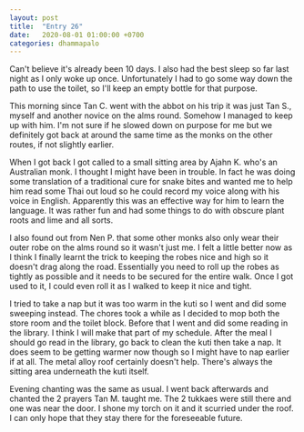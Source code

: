 ```yaml
---
layout: post
title:  "Entry 26"
date:   2020-08-01 01:00:00 +0700
categories: dhammapalo
---
```

Can't believe it's already been 10 days. I also had the best sleep so far last night as I only woke up once. Unfortunately I had to go some way down the path to use the toilet, so I'll keep an empty bottle for that purpose.

This morning since Tan C. went with the abbot on his trip it was just Tan S., myself and another novice on the alms round. Somehow I managed to keep up with him. I'm not sure if he slowed down on purpose for me but we definitely got back at around the same time as the monks on the other routes, if not slightly earlier.

When I got back I got called to a small sitting area by Ajahn K. who's an Australian monk. I thought I might have been in trouble. In fact he was doing some translation of a traditional cure for snake bites and wanted me to help him read some Thai out loud so he could record my voice along with his voice in English. Apparently this was an effective way for him to learn the language. It was rather fun and had some things to do with obscure plant roots and lime and all sorts.

I also found out from Nen P. that some other monks also only wear their outer robe on the alms round so it wasn't just me. I felt a little better now as I think I finally learnt the trick to keeping the robes nice and high so it doesn't drag along the road. Essentially you need to roll up the robes as tightly as possible and it needs to be secured for the entire walk. Once I got used to it, I could even roll it as I walked to keep it nice and tight.

I tried to take a nap but it was too warm in the kuti so I went and did some sweeping instead. The chores took a while as I decided to mop both the store room and the toilet block. Before that I went and did some reading in the library. I think I will make that part of my schedule. After the meal I should go read in the library, go back to clean the kuti then take a nap. It does seem to be getting warmer now though so I might have to nap earlier if at all. The metal alloy roof certainly doesn't help. There's always the sitting area underneath the kuti itself.

Evening chanting was the same as usual. I went back afterwards and chanted the 2 prayers Tan M. taught me. The 2 tukkaes were still there and one was near the door. I shone my torch on it and it scurried under the roof. I can only hope that they stay there for the foreseeable future.